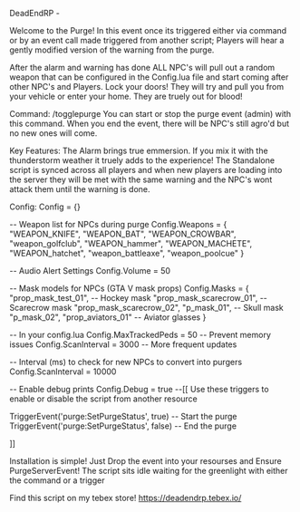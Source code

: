 DeadEndRP -

Welcome to the Purge! In this event once its triggered either via command or by an event call made triggered from another script; Players will hear a gently modified version of the warning from the purge. 

After the alarm and warning has done ALL NPC's will pull out a random weapon that can be configured in the Config.lua file and start coming after other NPC's and Players. Lock your doors! They will try and pull you from your vehicle or enter your home. They are truely out for blood! 

Command: /togglepurge
You can start or stop the purge event (admin) with this command. When you end the event, there will be NPC's still agro'd but no new ones will come. 

Key Features:
The Alarm brings true emmersion. If you mix it with the thunderstorm weather it truely adds to the experience! The Standalone script is synced across all players and when new players are loading into the server they will be met with the same warning and the NPC's wont attack them until the warning is done. 

Config:
Config = {}

-- Weapon list for NPCs during purge
Config.Weapons = {
    "WEAPON_KNIFE",
    "WEAPON_BAT",
    "WEAPON_CROWBAR",
    "weapon_golfclub",
    "WEAPON_hammer",
    "WEAPON_MACHETE",
    "WEAPON_hatchet",
    "weapon_battleaxe",
    "weapon_poolcue"
}

-- Audio Alert Settings
Config.Volume = 50


-- Mask models for NPCs (GTA V mask props)
Config.Masks = {
    "prop_mask_test_01",      -- Hockey mask
    "prop_mask_scarecrow_01", -- Scarecrow mask
    "prop_mask_scarecrow_02",
    "p_mask_01",             -- Skull mask
    "p_mask_02",
    "prop_aviators_01"       -- Aviator glasses
}

-- In your config.lua
Config.MaxTrackedPeds = 50 -- Prevent memory issues
Config.ScanInterval = 3000 -- More frequent updates

-- Interval (ms) to check for new NPCs to convert into purgers
Config.ScanInterval = 10000

-- Enable debug prints
Config.Debug = true
--[[
Use these triggers to enable or disable the script from another resource

TriggerEvent('purge:SetPurgeStatus', true)  -- Start the purge
TriggerEvent('purge:SetPurgeStatus', false) -- End the purge

]]

Installation is simple! Just Drop the event into your resourses and Ensure PurgeServerEvent! 
The script sits idle waiting for the greenlight with either the command or a trigger

Find this script on my tebex store!
https://deadendrp.tebex.io/
